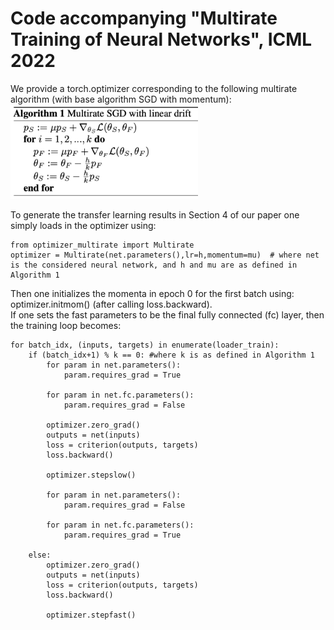 # Code accompanying "Multirate Training of Neural Networks", ICML 2022

We provide a torch.optimizer corresponding to the following multirate algorithm (with base algorithm SGD with momentum): <br>
<img src="Figures/Algorithm.png" alt="drawing" width="300"/>

To generate the transfer learning results in Section 4 of our paper one simply loads in the optimizer using:

    from optimizer_multirate import Multirate
    optimizer = Multirate(net.parameters(),lr=h,momentum=mu)  # where net is the considered neural network, and h and mu are as defined in Algorithm 1

Then one initializes the momenta in epoch 0 for the first batch using: optimizer.initmom() (after calling loss.backward). <br>
If one sets the fast parameters to be the final fully connected (fc) layer, then the training loop becomes: <br>
    
    for batch_idx, (inputs, targets) in enumerate(loader_train): 
        if (batch_idx+1) % k == 0: #where k is as defined in Algorithm 1
            for param in net.parameters():
                param.requires_grad = True

            for param in net.fc.parameters():
                param.requires_grad = False

            optimizer.zero_grad()
            outputs = net(inputs)
            loss = criterion(outputs, targets) 
            loss.backward()

            optimizer.stepslow()

            for param in net.parameters():
                param.requires_grad = False

            for param in net.fc.parameters():
                param.requires_grad = True

        else:
            optimizer.zero_grad()
            outputs = net(inputs)
            loss = criterion(outputs, targets) 
            loss.backward()

            optimizer.stepfast()
